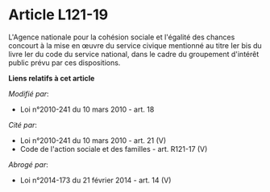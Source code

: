 # Article L121-19

L'Agence nationale pour la cohésion sociale et l'égalité des chances concourt à la mise en œuvre du service civique mentionné
au titre Ier bis du livre Ier du code du service national, dans le cadre du groupement d'intérêt public prévu par ces
dispositions.

**Liens relatifs à cet article**

_Modifié par_:

  - Loi n°2010-241 du 10 mars 2010 - art. 18

_Cité par_:

  - Loi n°2010-241 du 10 mars 2010 - art. 21 (V)
  - Code de l'action sociale et des familles - art. R121-17 (V)

_Abrogé par_:

  - Loi n°2014-173 du 21 février 2014 - art. 14 (V)
